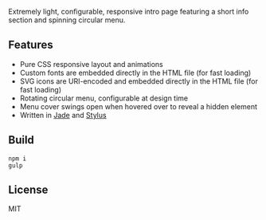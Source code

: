 Extremely light, configurable, responsive intro page featuring a short info section and spinning circular menu.

## Features

* Pure CSS responsive layout and animations
* Custom fonts are embedded directly in the HTML file (for fast loading)
* SVG icons are URI-encoded and embedded directly in the HTML file (for fast loading)
* Rotating circular menu, configurable at design time
* Menu cover swings open when hovered over to reveal a hidden element
* Written in [Jade](http://jade-lang.com/) and [Stylus](http://learnboost.github.io/stylus/)

## Build

```
npm i
gulp
```

## License

MIT